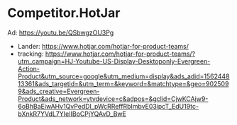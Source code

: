 # Competitor.HotJar
Ad: https://youtu.be/QSbwgzOU3Pg
- Lander: https://www.hotjar.com/hotjar-for-product-teams/
- tracking: https://www.hotjar.com/hotjar-for-product-teams/?utm_campaign=HJ-Youtube-US-Display-Desktoponly-Evergreen-Action-Product&utm_source=google&utm_medium=display&ads_adid=156244813361&ads_targetid=&utm_term=&keyword=&matchtype=&geo=9025099&ads_creative=Evergreen-Product&ads_network=ytvdevice=c&adpos=&gclid=CjwKCAjw9-6oBhBaEiwAHv1QvPedDl_pWcRReffRbImbvE03ipcT_EdU19tc-bXnkR7YVdL7YIeIIBoCPjYQAvD_BwE
